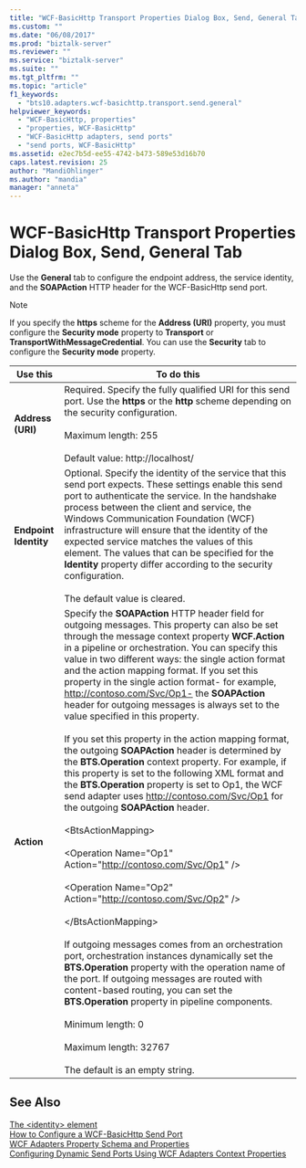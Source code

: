 ```yaml
---
title: "WCF-BasicHttp Transport Properties Dialog Box, Send, General Tab | Microsoft Docs"
ms.custom: ""
ms.date: "06/08/2017"
ms.prod: "biztalk-server"
ms.reviewer: ""
ms.service: "biztalk-server"
ms.suite: ""
ms.tgt_pltfrm: ""
ms.topic: "article"
f1_keywords: 
  - "bts10.adapters.wcf-basichttp.transport.send.general"
helpviewer_keywords: 
  - "WCF-BasicHttp, properties"
  - "properties, WCF-BasicHttp"
  - "WCF-BasicHttp adapters, send ports"
  - "send ports, WCF-BasicHttp"
ms.assetid: e2ec7b5d-ee55-4742-b473-589e53d16b70
caps.latest.revision: 25
author: "MandiOhlinger"
ms.author: "mandia"
manager: "anneta"
---
```

# WCF-BasicHttp Transport Properties Dialog Box, Send, General Tab
Use the **General** tab to configure the endpoint address, the service identity, and the **SOAPAction** HTTP header for the WCF-BasicHttp send port.  
  
> [!NOTE]
>  If you specify the **https** scheme for the **Address (URI)** property, you must configure the **Security mode** property to **Transport** or **TransportWithMessageCredential**. You can use the **Security** tab to configure the **Security mode** property.  
  
|Use this|To do this|  
|--------------|----------------|  
|**Address (URI)**|Required. Specify the fully qualified URI for this send port. Use the **https** or the **http** scheme depending on the security configuration.<br /><br /> Maximum length: 255<br /><br /> Default value: http://localhost/|  
|**Endpoint Identity**|Optional. Specify the identity of the service that this send port expects. These settings enable this send port to authenticate the service. In the handshake process between the client and service, the Windows Communication Foundation (WCF) infrastructure will ensure that the identity of the expected service matches the values of this element. The values that can be specified for the **Identity** property differ according to the security configuration.<br /><br /> The default value is cleared.|  
|**Action**|Specify the **SOAPAction** HTTP header field for outgoing messages. This property can also be set through the message context property **WCF.Action** in a pipeline or orchestration. You can specify this value in two different ways: the single action format and the action mapping format. If you set this property in the single action format- for example, http://contoso.com/Svc/Op1- the **SOAPAction** header for outgoing messages is always set to the value specified in this property.<br /><br /> If you set this property in the action mapping format, the outgoing **SOAPAction** header is determined by the **BTS.Operation** context property. For example, if this property is set to the following XML format and the **BTS.Operation** property is set to Op1, the WCF send adapter uses http://contoso.com/Svc/Op1 for the outgoing **SOAPAction** header.<br /><br /> \<BtsActionMapping><br /><br /> \<Operation Name="Op1" Action="http://contoso.com/Svc/Op1" /><br /><br /> \<Operation Name="Op2" Action="http://contoso.com/Svc/Op2" /><br /><br /> \</BtsActionMapping><br /><br /> If outgoing messages comes from an orchestration port, orchestration instances dynamically set the **BTS.Operation** property with the operation name of the port. If outgoing messages are routed with content-based routing, you can set the **BTS.Operation** property in pipeline components.<br /><br /> Minimum length: 0<br /><br /> Maximum length: 32767<br /><br /> The default is an empty string.|  
  
## See Also  
 [The \<identity> element](http://go.microsoft.com/fwlink/?LinkID=75747)   
 [How to Configure a WCF-BasicHttp Send Port](http://msdn.microsoft.com/library/acdb50fa-57fe-4657-9561-b6b2f4919c7f)   
 [WCF Adapters Property Schema and Properties](../core/wcf-adapters-property-schema-and-properties.md)   
 [Configuring Dynamic Send Ports Using WCF Adapters Context Properties](../core/configuring-dynamic-send-ports-using-wcf-adapters-context-properties.md)